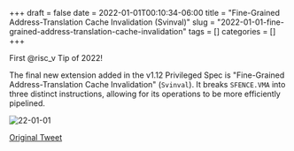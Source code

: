 +++ 
draft = false
date = 2022-01-01T00:10:34-06:00
title = "Fine-Grained Address-Translation Cache Invalidation (Svinval)"
slug = "2022-01-01-fine-grained-address-translation-cache-invalidation" 
tags = []
categories = []
+++

First @risc_v Tip of 2022!

The final new extension added in the v1.12 Privileged Spec is "Fine-Grained Address-Translation Cache Invalidation" (`Svinval`). It breaks `SFENCE.VMA` into three distinct instructions, allowing for its operations to be more efficiently pipelined.

![22-01-01](../../static/risc-v-tips/22-01-01.png)

[Original Tweet](https://twitter.com/hasheddan/status/1477327825141174273?s=20)